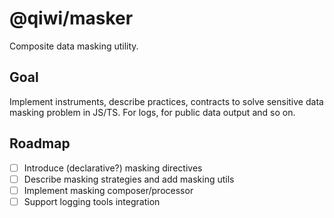 # @qiwi/masker
Composite data masking utility.

## Goal
Implement instruments, describe practices, contracts to solve sensitive data masking problem in JS/TS.
For logs, for public data output and so on.

## Roadmap
- [ ] Introduce (declarative?) masking directives  
- [ ] Describe masking strategies and add masking utils  
- [ ] Implement masking composer/processor  
- [ ] Support logging tools integration  

